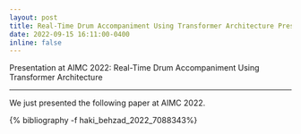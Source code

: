 ```yaml
---
layout: post
title: Real-Time Drum Accompaniment Using Transformer Architecture Presented at AIMC 2022
date: 2022-09-15 16:11:00-0400
inline: false
---
```


Presentation at AIMC 2022: Real-Time Drum Accompaniment Using Transformer Architecture

*** 

We just presented the following paper at AIMC 2022. 

<div class="AIMC2022">
</div>

<!-- _pages/publications.md -->
<div class="publications">
{% bibliography -f haki_behzad_2022_7088343%}
</div>

